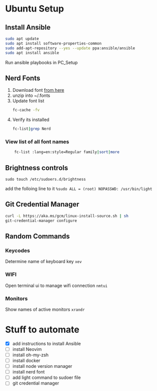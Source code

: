 # Ubuntu Setup
## Install Ansible
```bash
sudo apt update
sudo apt install software-properties-common
sudo add-apt-repository --yes --update ppa:ansible/ansible
sudo apt install ansible
```
Run ansible playbooks in PC_Setup
## Nerd Fonts
1. Download font [from here](https://www.nerdfonts.com/font-downloads)
2. unzip into ~/.fonts
3. Update font list
   ```bash
   fc-cache -fv
   ```
4. Verify its installed
   ```bash
   fc-list|grep Nerd
   ```
### View list of all font names
```bash
    fc-list :lang=en:style=Regular family|sort|more
```
## Brightness controls
```sudo touch /etc/sudoers.d/brightness```

add the folloing line to it
```%sudo ALL = (root) NOPASSWD: /usr/bin/light```

## Git Credential Manager
```bash
curl -L https://aka.ms/gcm/linux-install-source.sh | sh
git-credential-manager configure
```

## Random Commands

### Keycodes
Determine name of keyboard key
``` xev ```

### WIFI
Open terminal ui to manage wifi connection
```nmtui```

### Monitors
Show names of active monitors
```xrandr```

# Stuff to automate
- [x] add instructions to install Ansible
- [ ] install Neovim
- [ ] install oh-my-zsh
- [ ] install docker
- [ ] install node version manager
- [ ] install nerd font
- [ ] add light command to sudoer file
- [ ] git credential manager
